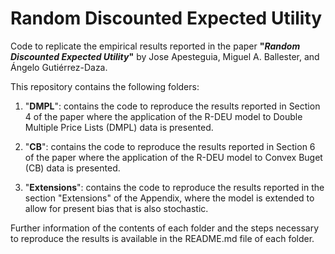 # Random Discounted Expected Utility

Code to replicate the empirical results reported in the paper **"*Random
Discounted Expected Utility*"** by Jose Apesteguia, Miguel A. Ballester, and
Ángelo Gutiérrez-Daza.

This repository contains the following folders:

1. "**DMPL**": contains the code to reproduce the results reported in Section 4
   of the paper where the application of the R-DEU model to Double Multiple
   Price Lists (DMPL) data is presented.

2. "**CB**": contains the code to reproduce the results reported in Section 6 of
   the paper where the application of the R-DEU model to Convex Buget (CB) data
   is presented.

3. "**Extensions**": contains the code to reproduce the results reported in the
   section "Extensions" of the Appendix, where the model is extended to allow
   for present bias that is also stochastic.

Further information of the contents of each folder and the steps necessary to
reproduce the results is available in the README.md file of each folder.
